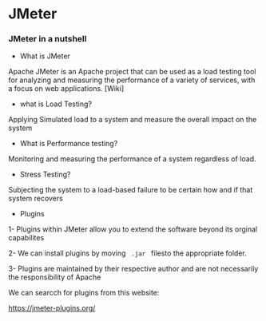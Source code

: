 # JMeter
### JMeter in a nutshell 


- What is JMeter


Apache JMeter is an Apache project that can be used as a load testing tool for analyzing and measuring the performance of a variety of services, with a focus on web applications. [Wiki]


- what is Load Testing? 

Applying Simulated load to a system and measure the overall impact on the system 


- What is Performance testing? 

Monitoring and measuring the performance of a system regardless of load. 


- Stress Testing? 

Subjecting the system to a load-based failure to be certain how and if that system recovers 


- Plugins

1- Plugins within JMeter allow you to extend the software beyond its orginal capabilites 


2- We can install plugins by moving <code> .jar </code> filesto the appropriate folder. 

3- Plugins are maintained by their respective author and are not necessarily the responsibility of Apache


We can searcch for plugins from this website:

 https://jmeter-plugins.org/

